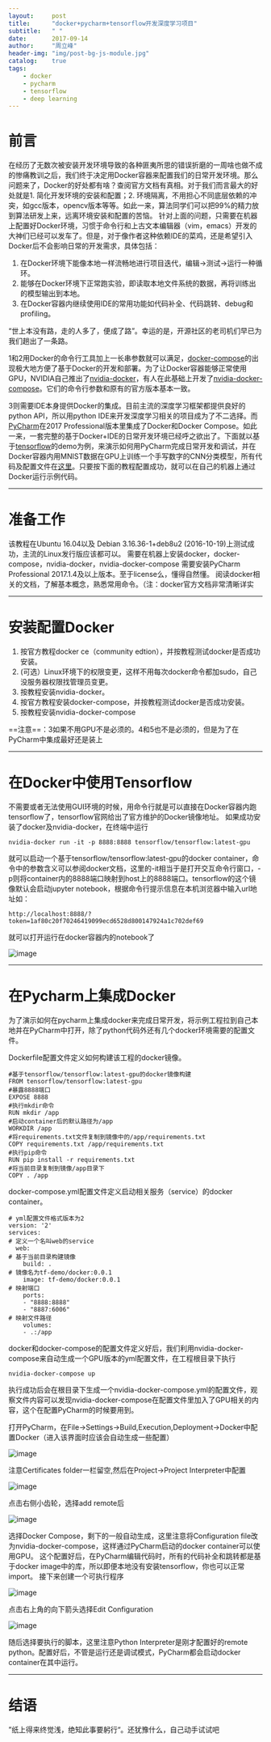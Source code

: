 ```yaml
---
layout:     post
title:      "docker+pycharm+tensorflow开发深度学习项目"
subtitle:   " "
date:       2017-09-14
author:     "周立峰"
header-img: "img/post-bg-js-module.jpg"
catalog:    true
tags:
    - docker
    - pycharm
    - tensorflow
    - deep learning
---
```



# 前言
在经历了无数次被安装开发环境导致的各种匪夷所思的错误折磨的一周啥也做不成的惨痛教训之后，我们终于决定用Docker容器来配置我们的日常开发环境。那么问题来了，Docker的好处都有啥？查阅官方文档有真相。对于我们而言最大的好处就是1. 简化开发环境的安装和配置；2. 环境隔离，不用担心不同底层依赖的冲突，如gcc版本，opencv版本等等。如此一来，算法同学们可以把99%的精力放到算法研发上来，远离环境安装和配置的苦恼。
针对上面的问题，只需要在机器上配置好Docker环境，习惯于命令行和上古文本编辑器（vim，emacs）开发的大神们已经可以发车了。但是，对于像作者这种依赖IDE的菜鸡，还是希望引入Docker后不会影响日常的开发需求，具体包括：
1. 在Docker环境下能像本地一样流畅地进行项目迭代，编辑->测试->运行一种循环。
2. 能够在Docker环境下正常跑实验，即读取本地文件系统的数据，再将训练出的模型输出到本地。
3. 在Docker容器内继续使用IDE的常用功能如代码补全、代码跳转、debug和profiling。

“世上本没有路，走的人多了，便成了路”。幸运的是，开源社区的老司机们早已为我们趟出了一条路。

1和2用Docker的命令行工具加上一长串参数就可以满足，[docker-compose](https://docs.docker.com/compose/)的出现极大地方便了基于Docker的开发和部署。为了让Docker容器能够正常使用GPU，NVIDIA自己推出了[nvidia-docker](https://github.com/NVIDIA/nvidia-docker)，有人在此基础上开发了[nvidia-docker-compose](https://github.com/eywalker/nvidia-docker-compose)。它们的命令行参数和原有的官方版本基本一致。

3则需要IDE本身提供Docker的集成。目前主流的深度学习框架都提供良好的python API，所以用python IDE来开发深度学习相关的项目成为了不二选择。而[PyCharm](https://blog.jetbrains.com/pycharm/2017/03/docker-compose-getting-flask-up-and-running/)在2017 Professional版本里集成了Docker和Docker Compose。如此一来，一套完整的基于Docker+IDE的日常开发环境已经呼之欲出了。下面就以基于[tensorflow](https://www.tensorflow.org/)的demo为例，来演示如何用PyCharm完成日常开发和调试，并在Docker容器内用MNIST数据在GPU上训练一个手写数字的CNN分类模型，所有代码及配置文件在[这里](https://github.com/fanOfJava/tf-docker-pycharm-demo)。只要按下面的教程配置成功，就可以在自己的机器上通过Docker运行示例代码。

---
# 准备工作
该教程在Ubuntu 16.04以及 Debian 3.16.36-1+deb8u2 (2016-10-19)上测试成功，主流的Linux发行版应该都可以。
需要在机器上安装docker，docker-compose，nvidia-docker，nvidia-docker-compose
需要安装PyCharm Professional 2017.1.4及以上版本。至于license么，懂得自然懂。
阅读docker相关的文档，了解基本概念，熟悉常用命令。（注：docker官方文档非常清晰详实

---
# 安装配置Docker
1. 按官方教程docker ce（community edtion），并按教程测试docker是否成功安装。
2. (可选）Linux环境下的权限变更，这样不用每次docker命令都加sudo，自己没服务器权限找管理员变更。
3. 按教程安装nvidia-docker。
4. 按官方教程安装docker-compose，并按教程测试docker是否成功安装。
5. 按教程安装nvidia-docker-compose

==注意==：3如果不用GPU不是必须的。4和5也不是必须的，但是为了在PyCharm中集成最好还是装上

---
# 在Docker中使用Tensorflow
不需要或者无法使用GUI环境的时候，用命令行就是可以直接在Docker容器内跑tensorflow了，tensorflow官网给出了官方维护的Docker镜像地址。
如果成功安装了docker及nvidia-docker，在终端中运行

```
nvidia-docker run -it -p 8888:8888 tensorflow/tensorflow:latest-gpu

```
就可以启动一个基于tensorflow/tensorflow:latest-gpu的docker container，命令中的参数含义可以参阅docker文档，这里的-it相当于是打开交互命令行窗口，-p则将container内的8888端口映射到host上的8888端口。tensorflow的这个镜像默认会启动jupyter notebook，根据命令行提示信息在本机浏览器中输入url地址如：

```
http://localhost:8888/?token=1af80c20f70246419099ecd6528d800147924a1c702def69

```
就可以打开运行在docker容器内的notebook了

![image](http://mt1.baidu.com/timg?shitu&quality=100&sharpen=100&er=&imgtype=0&wh_rate=null&size=h120&sec=1505351430&di=e0fa8618f7eeec19361347446c4d4d50&src=http%3A%2F%2Fg.hiphotos.baidu.com%2Fimage%2F%2570%2569%2563%2Fitem%2Fa50f4bfbfbedab643587cbeafc36afc379311e26.jpg)



---
# 在Pycharm上集成Docker
为了演示如何在pycharm上集成docker来完成日常开发，将示例工程拉到自己本地并在PyCharm中打开，除了python代码外还有几个docker环境需要的配置文件。

Dockerfile配置文件定义如何构建该工程的docker镜像。

```
#基于tensorflow/tensorflow:latest-gpu的docker镜像构建
FROM tensorflow/tensorflow:latest-gpu
#暴露8888端口
EXPOSE 8888
#执行mkdir命令
RUN mkdir /app
#启动container后的默认路径为/app
WORKDIR /app
#将requirements.txt文件复制到镜像中的/app/requirements.txt
COPY requirements.txt /app/requirements.txt
#执行pip命令
RUN pip install -r requirements.txt
#将当前目录复制到镜像/app目录下
COPY . /app
```
docker-compose.yml配置文件定义启动相关服务（service）的docker container。

```
# yml配置文件格式版本为2
version: '2'
services:
# 定义一个名叫web的service
  web:
# 基于当前目录构建镜像
    build: .
# 镜像名为tf-demo/docker:0.0.1
    image: tf-demo/docker:0.0.1
# 映射端口
    ports:
    - "8888:8888"
    - "8887:6006"
# 映射文件路径
    volumes:
    - .:/app
```
docker和docker-compose的配置文件定义好后，我们利用nvidia-docker-compose来自动生成一个GPU版本的yml配置文件，在工程根目录下执行

```
nvidia-docker-compose up

```
执行成功后会在根目录下生成一个nvidia-docker-compose.yml的配置文件，观察文件内容可以发现nvidia-docker-compose在配置文件里加入了GPU相关的内容，这个在配置PyCharm的时候要用到。

打开PyCharm，在File->Settings->Build,Execution,Deployment→Docker中配置Docker（进入该界面时应该会自动生成一些配置）

![image](http://mt1.baidu.com/timg?shitu&quality=100&sharpen=100&er=&imgtype=0&wh_rate=null&size=h120&sec=1505350942&di=8cb3a04ea99b5e6d634ac1cc0c40cf11&src=http%3A%2F%2Fe.hiphotos.baidu.com%2Fimage%2F%2570%2569%2563%2Fitem%2F8c1001e93901213f7c07d5f65fe736d12f2e95e0.jpg)

注意Certificates folder一栏留空,然后在Project→Project Interpreter中配置

![image](http://mt1.baidu.com/timg?shitu&quality=100&sharpen=100&er=&imgtype=0&wh_rate=null&size=h120&sec=1505351236&di=bd8dad380fa6b42b2dfed2f93a71670c&src=http%3A%2F%2Ff.hiphotos.baidu.com%2Fimage%2F%2570%2569%2563%2Fitem%2Fa8773912b31bb051b50e34023d7adab44aede0f6.jpg)

点击右侧小齿轮，选择add remote后

![image](http://mt1.baidu.com/timg?shitu&quality=100&sharpen=100&er=&imgtype=0&wh_rate=null&size=h120&sec=1505351250&di=71bd98cd4aa2e5ce5f8327fe9ff6d22a&src=http%3A%2F%2Ff.hiphotos.baidu.com%2Fimage%2F%2570%2569%2563%2Fitem%2F32fa828ba61ea8d30857f32e9c0a304e251f58a7.jpg)

选择Docker Compose，剩下的一般自动生成，这里注意将Configuration file改为nvidia-docker-compose，这样通过PyCharm启动的docker container可以使用GPU。
这个配置好后，在PyCharm编辑代码时，所有的代码补全和跳转都是基于docker image中的库，所以即便本地没有安装tensorflow，你也可以正常import。
接下来创建一个可执行程序

![image](http://mt1.baidu.com/timg?shitu&quality=100&sharpen=100&er=&imgtype=0&wh_rate=null&size=h120&sec=1505351262&di=526c8e6aced35e4eac0ef0d6796be50e&src=http%3A%2F%2Fh.hiphotos.baidu.com%2Fimage%2F%2570%2569%2563%2Fitem%2F9825bc315c6034a881e83fabc013495409237696.jpg)

点击右上角的向下箭头选择Edit Configuration

![image](http://mt1.baidu.com/timg?shitu&quality=100&sharpen=100&er=&imgtype=0&wh_rate=null&size=h120&sec=1505351278&di=ae665e4bbd237fb8710c4641394e058f&src=http%3A%2F%2Fg.hiphotos.baidu.com%2Fimage%2F%2570%2569%2563%2Fitem%2F060828381f30e924e6f71b1b47086e061d95f74d.jpg)

随后选择要执行的脚本，这里注意Python Interpreter是刚才配置好的remote python。配置好后，不管是运行还是调试模式，PyCharm都会启动docker container在其中运行。

---
# 结语
”纸上得来终觉浅，绝知此事要躬行“。还犹豫什么，自己动手试试吧








